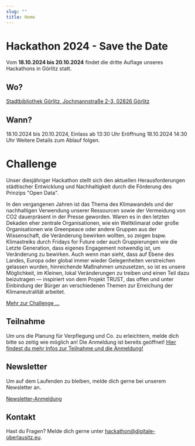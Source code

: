 ```yaml
---
slug: ""
title: Home
---
```


# Hackathon 2024 - Save the Date

Vom **18.10.2024 bis 20.10.2024** findet die dritte Auflage unseres Hackathons in Görlitz statt.

## Wo?

[Stadtbibliothek Görlitz, Jochmannstraße 2-3, 02826 Görlitz](https://osm.org/go/0MjYKLBAw?node=3249335637)

## Wann?

18.10.2024 bis 20.10.2024, Einlass ab 13:30 Uhr Eröffnung 18.10.2024 14:30 Uhr
Weitere Details zum Ablauf folgen.

# Challenge

Unser diesjähriger Hackathon stellt sich den aktuellen Herausforderungen städtischer Entwicklung und Nachhaltigkeit durch die Förderung des Prinzips "Open Data".

In den vergangenen Jahren ist das Thema des Klimawandels und der nachhaltigen Verwendung unserer Ressourcen sowie der Vermeidung von CO2 dauerpräsent in der Presse geworden. Waren es in den letzten Dekaden eher zentrale Organisationen, wie ein Weltklimarat oder große Organisationen wie Greenpeace oder andere Gruppen aus der Wissenschaft, die Veränderung bewirken wollten, so zeigen bspw. Klimastreiks durch Fridays for Future oder auch Gruppierungen wie die Letzte Generation, dass eigenes Engagement notwendig ist, um Veränderung zu bewirken. Auch wenn man sieht, dass auf Ebene des Landes, Europa oder global immer wieder Gelegenheiten verstreichen gelassen wurden, hinreichende Maßnahmen umzusetzen, so ist es unsere Möglichkeit, im Kleinen, lokal Veränderungen zu treiben und einen Teil dazu beizutragen — inspiriert von dem Projekt TRUST, das offen und unter Einbindung der Bürger an verschiedenen Themen zur Erreichung der Klimaneutralität arbeitet.

[Mehr zur Challenge ...](/challenges/)

## Teilnahme

Um uns die Planung für Verpflegung und Co. zu erleichtern, melde dich bitte so zeitig wie möglich an! Die Anmeldung ist bereits geöffnet!
[Hier findest du mehr Infos zur Teilnahme und die Anmeldung!](/teilnehmen/)

## Newsletter

Um auf dem Laufenden zu bleiben, melde dich gerne bei unserem Newsletter an.

[Newsletter-Anmeldung](https://mailchi.mp/26ea828e4a83/newsletter-hackathon)

## Kontakt

Hast du Fragen? Melde dich gerne unter
[hackathon@digitale-oberlausitz.eu](mailto:hackathon@digitale-oberlausitz.eu).
